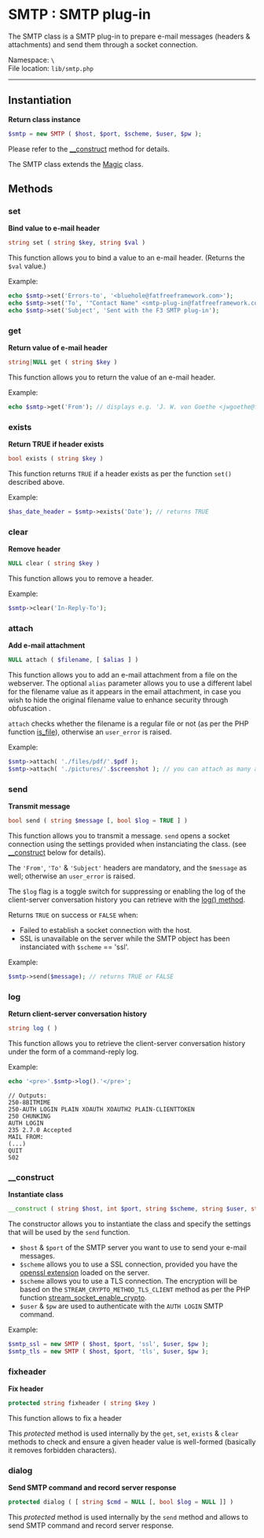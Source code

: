 # SMTP : SMTP plug-in

The SMTP class is a SMTP plug-in to prepare e-mail messages (headers & attachments) and send them through a socket connection.

Namespace: `\` <br>
File location: `lib/smtp.php`

---

## Instantiation

**Return class instance**

```php
$smtp = new SMTP ( $host, $port, $scheme, $user, $pw );

```
Please refer to the [__construct](smtp#&#95;&#95;construct) method for details.

The SMTP class extends the [Magic](magic) class.

## Methods

### set

**Bind value to e-mail header**

``` php
string set ( string $key, string $val )
```

This function allows you to bind a value to an e-mail header.
(Returns the `$val` value.)

Example:

``` php
echo $smtp->set('Errors-to', '<bluehole@fatfreeframework.com>');
echo $smtp->set('To', '"Contact Name" <smtp-plug-in@fatfreeframework.com>');
echo $smtp->set('Subject', 'Sent with the F3 SMTP plug-in');
```

### get

**Return value of e-mail header**

``` php
string|NULL get ( string $key )
```

This function allows you to return the value of an e-mail header.

Example:

``` php
echo $smtp->get('From'); // displays e.g. 'J. W. von Goethe <jwgoethe@famousauthors.org>'
```

### exists

**Return TRUE if header exists**

``` php
bool exists ( string $key )
```

This function returns `TRUE` if a header exists as per the function `set()` described above.

Example:

``` php
$has_date_header = $smtp->exists('Date'); // returns TRUE
```

### clear

**Remove header**

``` php
NULL clear ( string $key )
```

This function allows you to remove a header.

Example:

``` php
$smtp->clear('In-Reply-To');

```

### attach

**Add e-mail attachment**

``` php
NULL attach ( $filename, [ $alias ] )
```

This function allows you to add an e-mail attachment from a file on the webserver. 
The optional `alias` parameter allows you to use a different label for the filename value as it appears in the email attachment, in case you wish to hide the original filename value to enhance security through obfuscation .

`attach` checks whether the filename is a regular file or not (as per the PHP function [is_file](http://www.php.net/is_file "php.net :: ")), otherwise an `user_error` is raised.

Example:

``` php
$smtp->attach( './files/pdf/'.$pdf );
$smtp->attach( './pictures/'.$screenshot ); // you can attach as many attachments you need to the same e-mail
```

### send

**Transmit message**

``` php
bool send ( string $message [, bool $log = TRUE ] )
```

This function allows you to transmit a message. `send` opens a socket connection using the settings provided when instanciating the class. (see [__construct](smtp#&#95;&#95;construct) below for details).

The `'From'`, `'To'` & `'Subject'` headers are mandatory, and the `$message` as well; otherwise an `user_error` is raised.

The `$log` flag is a toggle switch for suppressing or enabling the log of the client-server conversation history you can retrieve with the [log() method](smtp#log).

Returns `TRUE` on success or `FALSE` when:

+ Failed to establish a socket connection with the host.
+ SSL is unavailable on the server while the SMTP object has been instanciated with `$scheme` == 'ssl'.

Example:

``` php
$smtp->send($message); // returns TRUE or FALSE
```

### log

**Return client-server conversation history**

``` php
string log ( )
```

This function allows you to retrieve the client-server conversation history under the form of a command-reply log.

Example:

``` php
echo '<pre>'.$smtp->log().'</pre>';
```
```
// Outputs:
250-8BITMIME
250-AUTH LOGIN PLAIN XOAUTH XOAUTH2 PLAIN-CLIENTTOKEN
250 CHUNKING
AUTH LOGIN
235 2.7.0 Accepted
MAIL FROM:
(...)
QUIT
502
```

### __construct

**Instantiate class**

``` php
__construct ( string $host, int $port, string $scheme, string $user, string $pw )
```

The constructor allows you to instantiate the class and specify the settings that will be used by the `send` function.

+ `$host` & `$port` of the SMTP server you want to use to send your e-mail messages.
+ `$scheme` allows you to use a SSL connection, provided you have the [openssl extension](http://www.php.net/openssl "php.net :: OpenSSL") loaded on the server.
+ `$scheme` allows you to use a TLS connection. The encryption will be based on the `STREAM_CRYPTO_METHOD_TLS_CLIENT` method as per the PHP function [stream_socket_enable_crypto](http://www.php.net/manual/en/function.stream-socket-enable-crypto.php "php.net :: stream_socket_enable_crypto").
+ `$user` & `$pw` are used to authenticate with the `AUTH LOGIN` SMTP command.

Example:

``` php
$smtp_ssl = new SMTP ( $host, $port, 'ssl', $user, $pw );
$smtp_tls = new SMTP ( $host, $port, 'tls', $user, $pw );

```

### fixheader

**Fix header**

``` php
protected string fixheader ( string $key )
```

This function allows to fix a header

This _protected_ method is used internally by the `get`, `set`, `exists` & `clear` methods to check and ensure a given header value is well-formed (basically it removes forbidden characters).

### dialog

**Send SMTP command and record server response**

``` php
protected dialog ( [ string $cmd = NULL [, bool $log = NULL ]] )
```

This _protected_ method is used internally by the `send` method and allows to send SMTP command and record server response.
